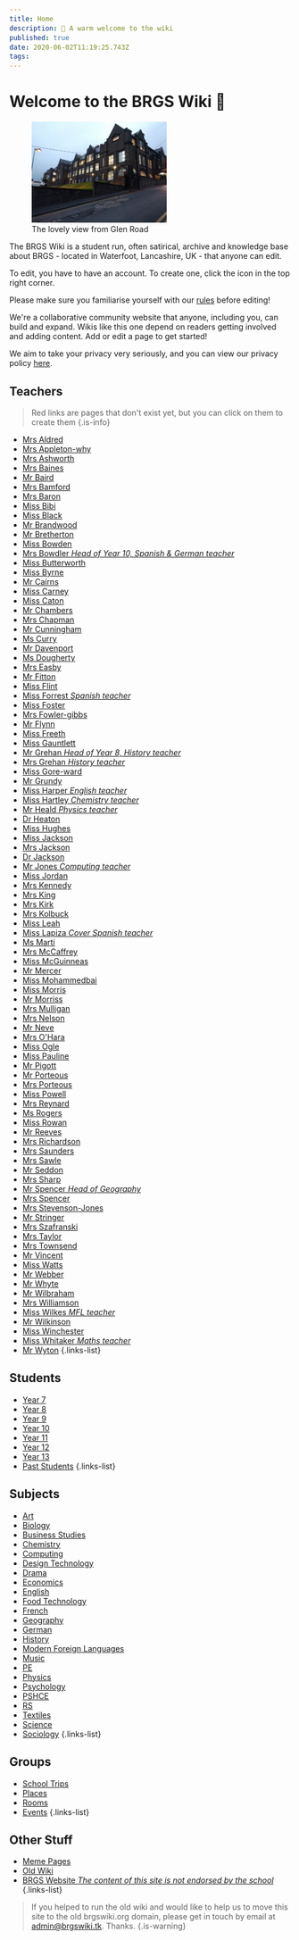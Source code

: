 ```yaml
---
title: Home
description: 🏡 A warm welcome to the wiki
published: true
date: 2020-06-02T11:19:25.743Z
tags: 
---
```


# Welcome to the BRGS Wiki 🎉
<figure class="image image_resized" style="width:48%;"><img src="/brgs_from-glen-road.jpg"><figcaption>The lovely view from Glen Road</figcaption></figure>

The BRGS Wiki is a student run, often satirical, archive and knowledge base about BRGS - located in Waterfoot, Lancashire, UK - that anyone can edit.

To edit, you have to have an account. To create one, click the icon in the top right corner.

Please make sure you familiarise yourself with our [rules](/rules) before editing!

We're a collaborative community website that anyone, including you, can build and expand. Wikis like this one depend on readers getting involved and adding content. Add or edit a page to get started!

We aim to take your privacy very seriously, and you can view our privacy policy [here](/privacy).

## Teachers

> Red links are pages that don't exist yet, but you can click on them to create them
{.is-info}

- [Mrs Aldred](/teachers/mrs-aldred)
- [Mrs Appleton-why](/teachers/mrs-appleton-why)
- [Mrs Ashworth](/teachers/mrs-ashworth)
- [Mrs Baines](/teachers/mrs-baines)
- [Mr Baird](/teachers/mr-baird)
- [Mrs Bamford](/teachers/mrs-bamford)
- [Mrs Baron](/teachers/mrs-baron)
- [Miss Bibi](/teachers/miss-bibi)
- [Miss Black](/teachers/miss-black)
- [Mr Brandwood](/teachers/mr-brandwood)
- [Mr Bretherton](/teachers/mr-bretherton)
- [Miss Bowden](/teachers/miss-bowden)
- [Mrs Bowdler *Head of Year 10, Spanish & German teacher*](/teachers/mrs-bowdler)
- [Miss Butterworth](/teachers/miss-butterworth)
- [Miss Byrne](/teachers/miss-byrne)
- [Mr Cairns](/teachers/mr-cairns)
- [Miss Carney](/teachers/miss-carney)
- [Miss Caton](/teachers/miss-caton)
- [Mr Chambers](/teachers/mr-chambers)
- [Mrs Chapman](/teachers/mrs-chapman)
- [Mr Cunningham](/teachers/mr-cunningham)
- [Ms Curry](/teachers/ms-curry)
- [Mr Davenport](/teachers/mr-davenport)
- [Ms Dougherty](/teachers/ms-dougherty)
- [Mrs Easby](/teachers/mrs-easby)
- [Mr Fitton](/teachers/mr-fitton)
- [Miss Flint](/teachers/miss-flint)
- [Miss Forrest *Spanish teacher*](/teachers/miss-forrest)
- [Miss Foster](/teachers/miss-foster)
- [Mrs Fowler-gibbs](/teachers/mrs-fowler-gibbs)
- [Mr Flynn](/teachers/mr-flynn)
- [Miss Freeth](/teachers/miss-freeth)
- [Miss Gauntlett](/teachers/miss-gauntlett)
- [Mr Grehan *Head of Year 8, History teacher*](/teachers/mr-grehan)
- [Mrs Grehan *History teacher*](/teachers/mrs-grehan)
- [Miss Gore-ward](/teachers/miss-gore-ward)
- [Mr Grundy](/teachers/mr-grundy)
- [Miss Harper *English teacher*](/teachers/miss-harper)
- [Miss Hartley *Chemistry teacher*](/teachers/miss-hartley)
- [Mr Heald *Physics teacher*](/teachers/mr-heald)
- [Dr Heaton](/teachers/dr-heaton)
- [Miss Hughes](/teachers/miss-hughes)
- [Miss Jackson](/teachers/miss-jackson)
- [Mrs Jackson](/teachers/mrs-jackson)
- [Dr Jackson](/teachers/dr-jackson)
- [Mr Jones *Computing teacher*](/teachers/mr-jones)
- [Miss Jordan](/teachers/miss-jordan)
- [Mrs Kennedy](/teachers/mrs-kennedy)
- [Mrs King](/teachers/mrs-king)
- [Mrs Kirk](/teachers/mrs-kirk)
- [Mrs Kolbuck](/teachers/mrs-kolbuck)
- [Miss Leah](/teachers/miss-leah)
- [Miss Lapiza *Cover Spanish teacher*](/teachers/miss-lapiza)
- [Ms Marti](/teachers/ms-marti)
- [Mrs McCaffrey](/teachers/mrs-mcCaffrey)
- [Miss McGuinneas](/teachers/miss-mcGuinneas)
- [Mr Mercer](/teachers/mr-mercer)
- [Miss Mohammedbai](/teachers/miss-mohammedbai)
- [Miss Morris](/teachers/miss-morris)
- [Mr Morriss](/teachers/mr-morriss)
- [Mrs Mulligan](/teachers/mrs-mulligan)
- [Mrs Nelson](/teachers/mrs-nelson)
- [Mr Neve](/teachers/mr-neve)
- [Mrs O'Hara](/teachers/mrs-o-hara)
- [Miss Ogle](/teachers/miss-ogle)
- [Miss Pauline](/teachers/miss-pauline)
- [Mr Pigott](/teachers/mr-pigott)
- [Mr Porteous](/teachers/mr-porteous)
- [Mrs Porteous](/teachers/mrs-porteous)
- [Miss Powell](/teachers/miss-powell)
- [Mrs Reynard](/teachers/mrs-reynard)
- [Ms Rogers](/teachers/ms-rogers)
- [Miss Rowan](/teachers/miss-rowan)
- [Mr Reeves](/teachers/mr-reeves)
- [Mrs Richardson](/teachers/mrs-richardson)
- [Mrs Saunders](/teachers/mrs-saunders)
- [Mrs Sawle](/teachers/mrs-sawle)
- [Mr Seddon](/teachers/mr-seddon)
- [Mrs Sharp](/teachers/mrs-sharp)
- [Mr Spencer *Head of Geography*](/teachers/mr-spencer)
- [Mrs Spencer](/teachers/mrs-spencer)
- [Mrs Stevenson-Jones](/teachers/mrs-stevenson-jones)
- [Mr Stringer](/teachers/mr-stringer)
- [Mrs Szafranski](/teachers/mrs-szafranski)
- [Mrs Taylor](/teachers/mrs-taylor)
- [Mrs Townsend](/teachers/mrs-townsend)
- [Mr Vincent](/teachers/mr-vincent)
- [Miss Watts](/teachers/miss-watts)
- [Mr Webber](/teachers/mr-webber)
- [Mr Whyte](/teachers/mr-whyte)
- [Mr Wilbraham](/teachers/mr-wilbraham)
- [Mrs Williamson](/teachers/mrs-williamson)
- [Miss Wilkes *MFL teacher*](/teachers/miss-wilkes)
- [Mr Wilkinson](/teachers/mr-wilkinson)
- [Miss Winchester](/teachers/miss-winchester)
- [Miss Whitaker *Maths teacher*](/teachers/miss-whitaker)
- [Mr Wyton](/teachers/mr-wyton)
{.links-list}

## Students

- [Year 7](/students/intake19)
- [Year 8](/students/intake18)
- [Year 9](/students/intake17)
- [Year 10](/students/intake16)
- [Year 11](/students/intake15)
- [Year 12](/students/intake14)
- [Year 13](/students/intake13)
- [Past Students](/students/past)
{.links-list}

## Subjects

- [Art](/subjects/art)
- [Biology](/subjects/biology)
- [Business Studies](/subjects/business-studies)
- [Chemistry](/subjects/chemistry)
- [Computing](/subjects/computing)
- [Design Technology](/subjects/dt)
- [Drama](/subjects/drama)
- [Economics](/subjects/economics)
- [English](/subjects/english)
- [Food Technology](/subjects/food-tech)
- [French](/subjects/french)
- [Geography](/subjects/geography)
- [German](/subjects/german)
- [History](/subjects/maths)
- [Modern Foreign Languages](/subjects/mfl)
- [Music](/subjects/music)
- [PE](/subjects/pe)
- [Physics](/subjects/physics)
- [Psychology](/subjects/psychology)
- [PSHCE](/subjects/pshce)
- [RS](/subjects/rs)
- [Textiles](/subjects/textiles)
- [Science](/subjects/science)
- [Sociology](/subjects/sociology)
{.links-list}

## Groups
- [School Trips](/groups/school-trips)
- [Places](/groups/places)
- [Rooms](/groups/rooms)
- [Events](/groups/events)
{.links-list}

## Other Stuff

- [Meme Pages](/other/meme-pages)
- [Old Wiki](https://old.brgswiki.org)
- [BRGS Website *The content of this site is not endorsed by the school*](https://www.brgs.org.uk)
{.links-list}

> If you helped to run the old wiki and would like to help us to move this site to the old brgswiki.org domain, please get in touch by email at [admin@brgswiki.tk](mailto:admin@brgswiki.tk?subject=New%20BRGS%20Wiki%20Domain). Thanks.
{.is-warning}